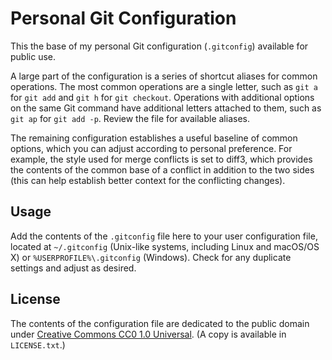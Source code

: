 # Personal Git Configuration

This the base of my personal Git configuration (`.gitconfig`) available for public use.

A large part of the configuration is a series of shortcut aliases for common operations. The most common operations are a single letter, such as `git a` for `git add` and `git h` for `git checkout`. Operations with additional options on the same Git command have additional letters attached to them, such as `git ap` for `git add -p`. Review the file for available aliases.

The remaining configuration establishes a useful baseline of common options, which you can adjust according to personal preference. For example, the style used for merge conflicts is set to diff3, which provides the contents of the common base of a conflict in addition to the two sides (this can help establish better context for the conflicting changes).

## Usage

Add the contents of the `.gitconfig` file here to your user configuration file, located at `~/.gitconfig` (Unix-like systems, including Linux and macOS/OS X) or `%USERPROFILE%\.gitconfig` (Windows). Check for any duplicate settings and adjust as desired.

## License

The contents of the configuration file are dedicated to the public domain under [Creative Commons CC0 1.0 Universal](https://creativecommons.org/publicdomain/zero/1.0/). (A copy is available in `LICENSE.txt`.)
